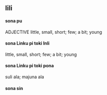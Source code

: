 ## lili

#### sona pu

ADJECTIVE little, small, short; few; a bit; young

#### sona Linku pi toki Inli

little, small, short; few; a bit; young

#### sona Linku pi toki pona

suli ala; majuna ala

#### sona sin

